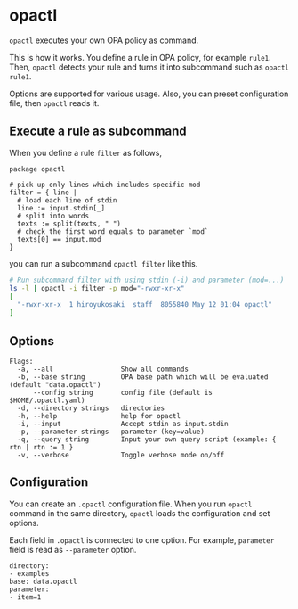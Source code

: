 # opactl

`opactl` executes your own OPA policy as command. 

This is how it works. You define a rule in OPA policy, for example `rule1`. Then, `opactl` detects your rule and turns it into subcommand such as `opactl rule1`.

Options are supported for various usage. Also, you can preset configuration file, then `opactl` reads it.

## Execute a rule as subcommand

When you define a rule `filter` as follows, 

```rego
package opactl

# pick up only lines which includes specific mod
filter = { line |
  # load each line of stdin
  line := input.stdin[_]
  # split into words
  texts := split(texts, " ")
  # check the first word equals to parameter `mod`
  texts[0] == input.mod
}
```

you can run a subcommand `opactl filter` like this.

```sh
# Run subcommand filter with using stdin (-i) and parameter (mod=...)
ls -l | opactl -i filter -p mod="-rwxr-xr-x"
[
  "-rwxr-xr-x  1 hiroyukosaki  staff  8055840 May 12 01:04 opactl"
]
```

## Options

```
Flags:
  -a, --all                 Show all commands
  -b, --base string         OPA base path which will be evaluated (default "data.opactl")
      --config string       config file (default is $HOME/.opactl.yaml)
  -d, --directory strings   directories
  -h, --help                help for opactl
  -i, --input               Accept stdin as input.stdin
  -p, --parameter strings   parameter (key=value)
  -q, --query string        Input your own query script (example: { rtn | rtn := 1 }
  -v, --verbose             Toggle verbose mode on/off
```

## Configuration

You can create an `.opactl` configuration file. When you run `opactl` command in the same directory, `opactl` loads the configuration and set options. 

Each field in `.opactl` is connected to one option. For example, `parameter` field is read as `--parameter` option.

```
directory:
- examples
base: data.opactl
parameter:
- item=1
```